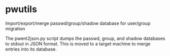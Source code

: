 # pwutils
Import/export/merge passwd/group/shadow database for user/group migration

The pwent2json.py script dumps the passwd, group, and shadow databases
to stdout in JSON format. This is moved to a target machine to merge
entries into its database.
